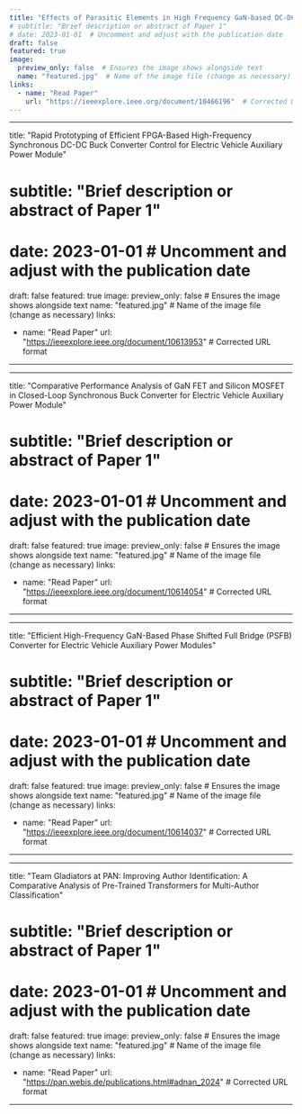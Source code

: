 ```yaml
---
title: "Effects of Parasitic Elements in High Frequency GaN-based DC-DC Converters for Electric Vehicle Applications"
# subtitle: "Brief description or abstract of Paper 1"
# date: 2023-01-01  # Uncomment and adjust with the publication date
draft: false
featured: true
image:
  preview_only: false  # Ensures the image shows alongside text
  name: "featured.jpg"  # Name of the image file (change as necessary)
links:
  - name: "Read Paper"
    url: "https://ieeexplore.ieee.org/document/10466196"  # Corrected URL format
---
```


---
title: "Rapid Prototyping of Efficient FPGA-Based High-Frequency Synchronous DC-DC Buck Converter Control for Electric Vehicle Auxiliary Power Module"
# subtitle: "Brief description or abstract of Paper 1"
# date: 2023-01-01  # Uncomment and adjust with the publication date
draft: false
featured: true
image:
  preview_only: false  # Ensures the image shows alongside text
  name: "featured.jpg"  # Name of the image file (change as necessary)
links:
  - name: "Read Paper"
    url: "https://ieeexplore.ieee.org/document/10613953"  # Corrected URL format
---

---
title: "Comparative Performance Analysis of GaN FET and Silicon MOSFET in Closed-Loop Synchronous Buck Converter for Electric Vehicle Auxiliary Power Module"
# subtitle: "Brief description or abstract of Paper 1"
# date: 2023-01-01  # Uncomment and adjust with the publication date
draft: false
featured: true
image:
  preview_only: false  # Ensures the image shows alongside text
  name: "featured.jpg"  # Name of the image file (change as necessary)
links:
  - name: "Read Paper"
    url: "https://ieeexplore.ieee.org/document/10614054"  # Corrected URL format
---

---
title: "Efficient High-Frequency GaN-Based Phase Shifted Full Bridge (PSFB) Converter for Electric Vehicle Auxiliary Power Modules"
# subtitle: "Brief description or abstract of Paper 1"
# date: 2023-01-01  # Uncomment and adjust with the publication date
draft: false
featured: true
image:
  preview_only: false  # Ensures the image shows alongside text
  name: "featured.jpg"  # Name of the image file (change as necessary)
links:
  - name: "Read Paper"
    url: "https://ieeexplore.ieee.org/document/10614037"  # Corrected URL format
---

---
title: "Team Gladiators at PAN: Improving Author Identification: A Comparative Analysis of Pre-Trained Transformers for Multi-Author Classification"
# subtitle: "Brief description or abstract of Paper 1"
# date: 2023-01-01  # Uncomment and adjust with the publication date
draft: false
featured: true
image:
  preview_only: false  # Ensures the image shows alongside text
  name: "featured.jpg"  # Name of the image file (change as necessary)
links:
  - name: "Read Paper"
    url: "https://pan.webis.de/publications.html#adnan_2024"  # Corrected URL format
---
